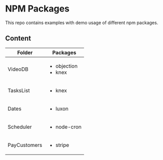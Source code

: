 # NPM Packages

This repo contains examples with demo usage of different npm packages.

## Content

| Folder       | Packages                                 |
| ------------ | ---------------------------------------- |
| VideoDB      | <ul><li>objection</li><li>knex</li></ul> |
| TasksList    | <ul><li>knex</li></ul>                   |
| Dates        | <ul><li>luxon</li></ul>                  |
| Scheduler    | <ul><li>node-cron</li></ul>              |
| PayCustomers | <ul><li>stripe</li></ul>                 |
